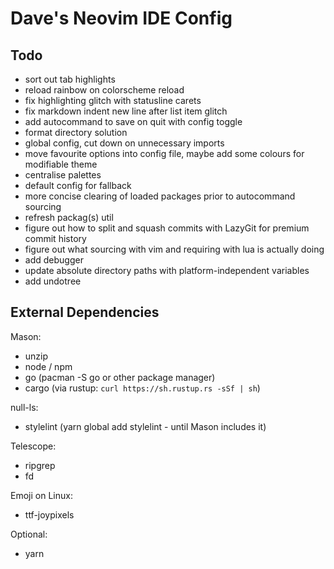 # Dave's Neovim IDE Config

## Todo
- sort out tab highlights
- reload rainbow on colorscheme reload
- fix highlighting glitch with statusline carets
- fix markdown indent new line after list item glitch
- add autocommand to save on quit with config toggle
- format directory solution
- global config, cut down on unnecessary imports
- move favourite options into config file, maybe add some colours for modifiable theme
- centralise palettes
- default config for fallback
- more concise clearing of loaded packages prior to autocommand sourcing
- refresh packag(s) util
- figure out how to split and squash commits with LazyGit for premium commit history
- figure out what sourcing with vim and requiring with lua is actually doing
- add debugger
- update absolute directory paths with platform-independent variables
- add undotree

## External Dependencies

Mason:
- unzip
- node / npm
- go (pacman -S go or other package manager)
- cargo (via rustup: `curl https://sh.rustup.rs -sSf | sh`)

null-ls:
- stylelint (yarn global add stylelint - until Mason includes it)

Telescope:
- ripgrep
- fd

Emoji on Linux:
- ttf-joypixels

Optional:
- yarn

